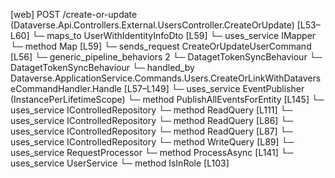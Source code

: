 [web] POST /create-or-update  (Dataverse.Api.Controllers.External.UsersController.CreateOrUpdate)  [L53–L60]
  └─ maps_to UserWithIdentityInfoDto [L59]
  └─ uses_service IMapper
    └─ method Map [L59]
  └─ sends_request CreateOrUpdateUserCommand [L56]
    └─ generic_pipeline_behaviors 2
      └─ DatagetTokenSyncBehaviour
      └─ DatagetTokenSyncBehaviour
    └─ handled_by Dataverse.ApplicationService.Commands.Users.CreateOrLinkWithDataverseCommandHandler.Handle [L57–L149]
      └─ uses_service EventPublisher (InstancePerLifetimeScope)
        └─ method PublishAllEventsForEntity [L145]
      └─ uses_service IControlledRepository<FirmSettings>
        └─ method ReadQuery [L111]
      └─ uses_service IControlledRepository<Office>
        └─ method ReadQuery [L86]
      └─ uses_service IControlledRepository<Team>
        └─ method ReadQuery [L87]
      └─ uses_service IControlledRepository<User>
        └─ method WriteQuery [L89]
      └─ uses_service RequestProcessor
        └─ method ProcessAsync [L141]
      └─ uses_service UserService
        └─ method IsInRole [L103]


